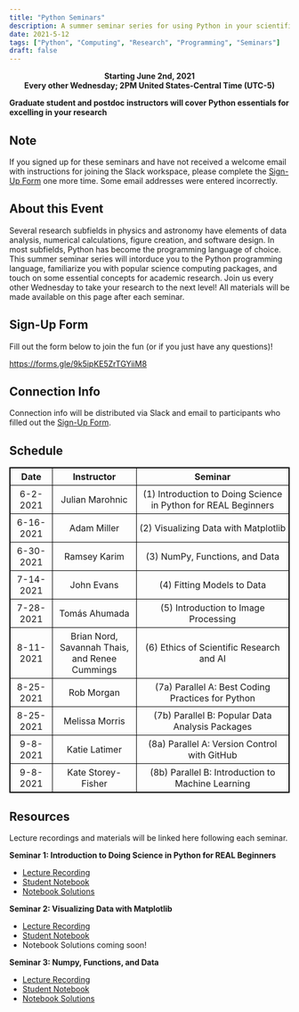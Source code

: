 ```yaml
---
title: "Python Seminars"
description: A summer seminar series for using Python in your scientific research
date: 2021-5-12
tags: ["Python", "Computing", "Research", "Programming", "Seminars"]
draft: false
---
```

**<div align="center">Starting June 2nd, 2021</div>**
**<div align="center">Every other Wednesday; 2PM United States-Central Time (UTC-5)</div>**

**Graduate student and postdoc instructors will cover Python essentials for excelling in your research**

Note
--------
If you signed up for these seminars and have not received a welcome email with instructions for joining the Slack workspace, please complete the [Sign-Up Form](https://forms.gle/9k5ipKE5ZrTGYiiM8 ) one more time. Some email addresses were entered incorrectly.

About this Event
--------
Several research subfields in physics and astronomy have elements of data analysis, numerical calculations, figure creation, and software design.
In most subfields, Python has become the programming language of choice.
This summer seminar series will intorduce you to the Python programming language, familiarize you with popular science computing packages, and touch on some essential concepts for academic research.
Join us every other Wednesday to take your research to the next level! All materials will be made available on this page after each seminar.

Sign-Up Form
--------
Fill out the form below to join the fun (or if you just have any questions)!

https://forms.gle/9k5ipKE5ZrTGYiiM8 

Connection Info
--------
Connection info will be distributed via Slack and email to participants who filled out the [Sign-Up Form](https://forms.gle/9k5ipKE5ZrTGYiiM8).

Schedule
--------

<style>
table, th, td {
  border: 1px solid black;
  border-collapse: collapse;
}
th, td {
  padding: 5px;
}
table {
  text-align: center;
}
th {
  text-align: center;
}
 table.center {
  margin-left: auto; 
  margin-right: auto;
</style>

 <table class="center">
  <tr>
    <th>Date</th>
    <th>Instructor</th>
    <th>Seminar</th>
  </tr>
  <tr>
    <td>6-2-2021</td>
    <td>Julian Marohnic</td>
    <td>(1) Introduction to Doing Science in Python for REAL Beginners</td>
  </tr>
  <tr>
    <td>6-16-2021</td>
    <td>Adam Miller</td>
    <td>(2) Visualizing Data with Matplotlib </td>
  </tr>
  <tr>
    <td>6-30-2021</td>
    <td>Ramsey Karim</td>
    <td>(3) NumPy, Functions, and Data </td>
  </tr>
  <tr>
    <td>7-14-2021</td>
    <td>John Evans</td>
    <td>(4) Fitting Models to Data </td>
  </tr>
  <tr>
    <td>7-28-2021</td>
    <td>Tomás Ahumada</td>
    <td>(5) Introduction to Image Processing </td>
  </tr>
  <tr>
    <td>8-11-2021</td>
    <td>Brian Nord, Savannah Thais,<br>and Renee Cummings</td>
    <td>(6) Ethics of Scientific Research and AI</td>
  </tr>
  <tr>
    <td>8-25-2021</td>
    <td>Rob Morgan</td>
    <td>(7a) Parallel A: Best Coding Practices for Python</td>
  </tr>
  <tr>
    <td>8-25-2021</td>
    <td>Melissa Morris</td>
    <td>(7b) Parallel B: Popular Data Analysis Packages </td>
  </tr>
  <tr>
    <td>9-8-2021</td>
    <td>Katie Latimer</td>
    <td>(8a) Parallel A: Version Control with GitHub </td>
  </tr>
  <tr>
    <td>9-8-2021</td>
    <td>Kate Storey-Fisher</td>
    <td>(8b) Parallel B: Introduction to Machine Learning </td>
  </tr>
</table> 


Resources
--------

Lecture recordings and materials will be linked here following each seminar.

**Seminar 1: Introduction to Doing Science in Python for REAL Beginners**

- [Lecture Recording](https://drive.google.com/file/d/1ZtLxMYifK8FgjTrQUlLKoND9mjNcpif2/view?usp=sharing)
- [Student Notebook](https://colab.research.google.com/github/ramseykarim/paarc-seminars/blob/main/Lecture1/Student.ipynb)
- [Notebook Solutions](https://colab.research.google.com/github/ramseykarim/paarc-seminars/blob/main/Lecture1/Instructor.ipynb)

**Seminar 2: Visualizing Data with Matplotlib**

- [Lecture Recording](https://drive.google.com/file/d/1RQticHGCqZMQk4Gy2AUaS-7UnkB_CS7x/view?usp=sharing)
- [Student Notebook](https://colab.research.google.com/github/ramseykarim/paarc-seminars/blob/main/Lecture2/SalienceInMatplotlib.ipynb)
- Notebook Solutions coming soon!

**Seminar 3: Numpy, Functions, and Data**

- [Lecture Recording](https://drive.google.com/file/d/1RJ1YIQvlsWJt95l88N3bZMGE8wA4shEg/view?usp=sharing)
- [Student Notebook](https://colab.research.google.com/github/ramseykarim/paarc-seminars/blob/main/Lecture3/Student.ipynb)
- [Notebook Solutions](https://colab.research.google.com/github/ramseykarim/paarc-seminars/blob/main/Lecture3/Instructor.ipynb)
